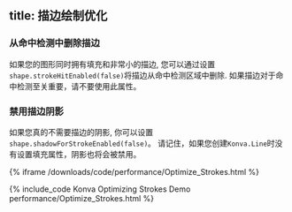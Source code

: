 title: 描边绘制优化
---
### 从命中检测中删除描边

如果您的图形同时拥有填充和非常小的描边, 您可以通过设置`shape.strokeHitEnabled(false)`将描边从命中检测区域中删除.
如果描边对于命中检测至关重要，请不要使用此属性。

### 禁用描边阴影

如果您真的不需要描边的阴影, 你可以设置`shape.shadowForStrokeEnabled(false)`。
请记住，如果您创建`Konva.Line`时没有设置填充属性，阴影也将会被禁用。


{% iframe /downloads/code/performance/Optimize_Strokes.html %}

{% include_code Konva Optimizing Strokes Demo performance/Optimize_Strokes.html %}
